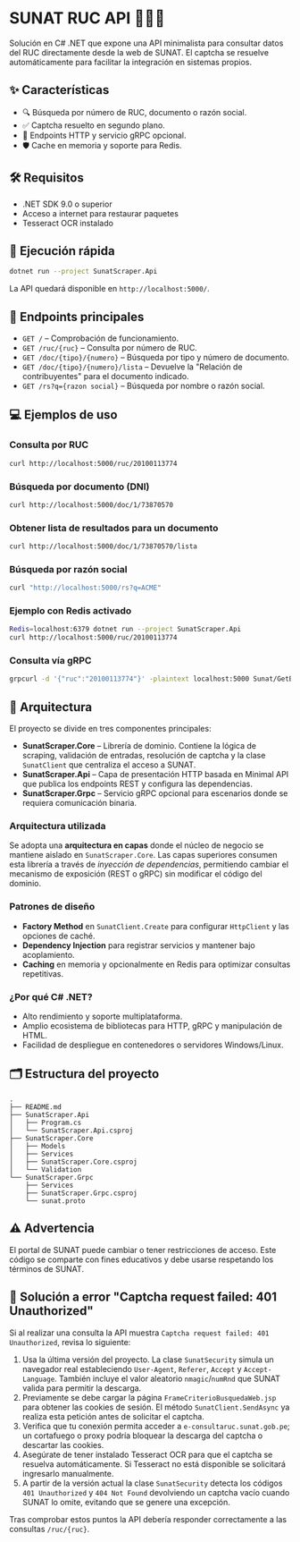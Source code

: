 # SUNAT RUC API 🚀🇵🇪

Solución en C# .NET que expone una API minimalista para consultar datos del RUC directamente desde la web de SUNAT. El captcha se resuelve automáticamente para facilitar la integración en sistemas propios.

## ✨ Características
- 🔍 Búsqueda por número de RUC, documento o razón social.
- ✅ Captcha resuelto en segundo plano.
- 🔧 Endpoints HTTP y servicio gRPC opcional.
- 🛡️ Cache en memoria y soporte para Redis.

## 🛠️ Requisitos
- .NET SDK 9.0 o superior
- Acceso a internet para restaurar paquetes
- Tesseract OCR instalado

## 🚀 Ejecución rápida
```bash
dotnet run --project SunatScraper.Api
```
La API quedará disponible en `http://localhost:5000/`.

## 📁 Endpoints principales
- `GET /` – Comprobación de funcionamiento.
- `GET /ruc/{ruc}` – Consulta por número de RUC.
- `GET /doc/{tipo}/{numero}` – Búsqueda por tipo y número de documento.
- `GET /doc/{tipo}/{numero}/lista` – Devuelve la "Relación de contribuyentes" para el documento indicado.
- `GET /rs?q={razon social}` – Búsqueda por nombre o razón social.

## 💻 Ejemplos de uso
### Consulta por RUC
```bash
curl http://localhost:5000/ruc/20100113774
```

### Búsqueda por documento (DNI)
```bash
curl http://localhost:5000/doc/1/73870570
```
### Obtener lista de resultados para un documento
```bash
curl http://localhost:5000/doc/1/73870570/lista
```

### Búsqueda por razón social
```bash
curl "http://localhost:5000/rs?q=ACME"
```

### Ejemplo con Redis activado
```bash
Redis=localhost:6379 dotnet run --project SunatScraper.Api
curl http://localhost:5000/ruc/20100113774
```

### Consulta vía gRPC
```bash
grpcurl -d '{"ruc":"20100113774"}' -plaintext localhost:5000 Sunat/GetByRuc
```

## 📄 Arquitectura
El proyecto se divide en tres componentes principales:
- **SunatScraper.Core** – Librería de dominio. Contiene la lógica de scraping, validación de entradas, resolución de captcha y la clase `SunatClient` que centraliza el acceso a SUNAT.
- **SunatScraper.Api** – Capa de presentación HTTP basada en Minimal API que publica los endpoints REST y configura las dependencias.
- **SunatScraper.Grpc** – Servicio gRPC opcional para escenarios donde se requiera comunicación binaria.

### Arquitectura utilizada
Se adopta una **arquitectura en capas** donde el núcleo de negocio se mantiene aislado en `SunatScraper.Core`. Las capas superiores consumen esta librería a través de *inyección de dependencias*, permitiendo cambiar el mecanismo de exposición (REST o gRPC) sin modificar el código del dominio.

### Patrones de diseño
- **Factory Method** en `SunatClient.Create` para configurar `HttpClient` y las opciones de caché.
- **Dependency Injection** para registrar servicios y mantener bajo acoplamiento.
- **Caching** en memoria y opcionalmente en Redis para optimizar consultas repetitivas.

### ¿Por qué C# .NET?
- Alto rendimiento y soporte multiplataforma.
- Amplio ecosistema de bibliotecas para HTTP, gRPC y manipulación de HTML.
- Facilidad de despliegue en contenedores o servidores Windows/Linux.


## 🗂 Estructura del proyecto
```text
.
├── README.md
├── SunatScraper.Api
│   ├── Program.cs
│   └── SunatScraper.Api.csproj
├── SunatScraper.Core
│   ├── Models
│   ├── Services
│   ├── SunatScraper.Core.csproj
│   └── Validation
└── SunatScraper.Grpc
    ├── Services
    ├── SunatScraper.Grpc.csproj
    └── sunat.proto
```

## ⚠️ Advertencia
El portal de SUNAT puede cambiar o tener restricciones de acceso. Este código se comparte con fines educativos y debe usarse respetando los términos de SUNAT.

## 🔘 Solución a error "Captcha request failed: 401 Unauthorized"
Si al realizar una consulta la API muestra `Captcha request failed: 401 Unauthorized`, revisa lo siguiente:

1. Usa la última versión del proyecto. La clase `SunatSecurity` simula un navegador real estableciendo `User-Agent`, `Referer`, `Accept` y `Accept-Language`. También incluye el valor aleatorio `nmagic`/`numRnd` que SUNAT valida para permitir la descarga.
2. Previamente se debe cargar la página `FrameCriterioBusquedaWeb.jsp` para obtener las cookies de sesión. El método `SunatClient.SendAsync` ya realiza esta petición antes de solicitar el captcha.
3. Verifica que tu conexión permita acceder a `e-consultaruc.sunat.gob.pe`; un cortafuego o proxy podría bloquear la descarga del captcha o descartar las cookies.
4. Asegúrate de tener instalado Tesseract OCR para que el captcha se resuelva automáticamente. Si Tesseract no está disponible se solicitará ingresarlo manualmente.
5. A partir de la versión actual la clase `SunatSecurity` detecta los códigos `401 Unauthorized` y `404 Not Found` devolviendo un captcha vacío cuando SUNAT lo omite, evitando que se genere una excepción.

Tras comprobar estos puntos la API debería responder correctamente a las consultas `/ruc/{ruc}`.
